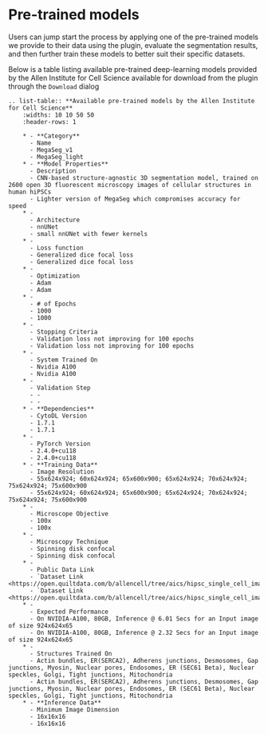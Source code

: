 # Pre-trained models

Users can jump start the process by applying one of the pre-trained models we provide to their data using the plugin, evaluate the segmentation results, and then further train these models to better suit their specific datasets.

Below is a table listing available pre-trained deep-learning models provided by the Allen Institute for Cell Science available for download from the plugin through the `Download` dialog

```{eval-rst}
.. list-table:: **Available pre-trained models by the Allen Institute for Cell Science**
    :widths: 10 10 50 50
    :header-rows: 1

    * - **Category**
      - Name
      - MegaSeg_v1
      - MegaSeg_light
    * - **Model Properties**
      - Description
      - CNN-based structure-agnostic 3D segmentation model, trained on 2600 open 3D fluorescent microscopy images of cellular structures in human hiPSCs
      - Lighter version of MegaSeg which compromises accuracy for speed
    * -
      - Architecture
      - nnUNet
      - small nnUNet with fewer kernels
    * -
      - Loss function
      - Generalized dice focal loss
      - Generalized dice focal loss
    * -
      - Optimization
      - Adam
      - Adam
    * -
      - # of Epochs
      - 1000
      - 1000
    * -
      - Stopping Criteria
      - Validation loss not improving for 100 epochs
      - Validation loss not improving for 100 epochs
    * -
      - System Trained On
      - Nvidia A100
      - Nvidia A100
    * -
      - Validation Step
      - -
      - -
    * - **Dependencies**
      - CytoDL Version
      - 1.7.1
      - 1.7.1
    * -
      - PyTorch Version
      - 2.4.0+cu118
      - 2.4.0+cu118
    * - **Training Data**
      - Image Resolution
      - 55x624x924; 60x624x924; 65x600x900; 65x624x924; 70x624x924; 75x624x924; 75x600x900
      - 55x624x924; 60x624x924; 65x600x900; 65x624x924; 70x624x924; 75x624x924; 75x600x900
    * -
      - Microscope Objective
      - 100x
      - 100x
    * -
      - Microscopy Technique
      - Spinning disk confocal
      - Spinning disk confocal
    * -
      - Public Data Link
      - `Dataset Link <https://open.quiltdata.com/b/allencell/tree/aics/hipsc_single_cell_image_dataset/>`_
      - `Dataset Link <https://open.quiltdata.com/b/allencell/tree/aics/hipsc_single_cell_image_dataset/>`_
    * -
      - Expected Performance
      - On NVIDIA-A100, 80GB, Inference @ 6.01 Secs for an Input image of size 924x624x65
      - On NVIDIA-A100, 80GB, Inference @ 2.32 Secs for an Input image of size 924x624x65
    * -
      - Structures Trained On
      - Actin bundles, ER(SERCA2), Adherens junctions, Desmosomes, Gap junctions, Myosin, Nuclear pores, Endosomes, ER (SEC61 Beta), Nuclear speckles, Golgi, Tight junctions, Mitochondria
      - Actin bundles, ER(SERCA2), Adherens junctions, Desmosomes, Gap junctions, Myosin, Nuclear pores, Endosomes, ER (SEC61 Beta), Nuclear speckles, Golgi, Tight junctions, Mitochondria
    * - **Inference Data**
      - Minimum Image Dimension
      - 16x16x16
      - 16x16x16



```
